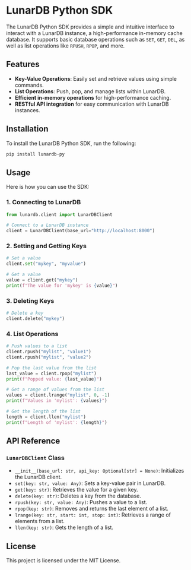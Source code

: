 # LunarDB Python SDK

The LunarDB Python SDK provides a simple and intuitive interface to interact with a LunarDB instance, a high-performance in-memory cache database. It supports basic database operations such as `SET`, `GET`, `DEL`, as well as list operations like `RPUSH`, `RPOP`, and more.

## Features

- **Key-Value Operations**: Easily set and retrieve values using simple commands.
- **List Operations**: Push, pop, and manage lists within LunarDB.
- **Efficient in-memory operations** for high-performance caching.
- **RESTful API integration** for easy communication with LunarDB instances.

## Installation

To install the LunarDB Python SDK, run the following:

```bash
pip install lunardb-py
```

## Usage

Here is how you can use the SDK:

### 1. Connecting to LunarDB

```python
from lunardb.client import LunarDBClient

# Connect to a LunarDB instance
client = LunarDBClient(base_url="http://localhost:8000")
```

### 2. Setting and Getting Keys

```python
# Set a value
client.set("mykey", "myvalue")

# Get a value
value = client.get("mykey")
print(f"The value for 'mykey' is {value}")
```

### 3. Deleting Keys

```python
# Delete a key
client.delete("mykey")
```

### 4. List Operations

```python
# Push values to a list
client.rpush("mylist", "value1")
client.rpush("mylist", "value2")

# Pop the last value from the list
last_value = client.rpop("mylist")
print(f"Popped value: {last_value}")

# Get a range of values from the list
values = client.lrange("mylist", 0, -1)
print(f"Values in 'mylist': {values}")

# Get the length of the list
length = client.llen("mylist")
print(f"Length of 'mylist': {length}")
```

## API Reference

### `LunarDBClient` Class

- `__init__(base_url: str, api_key: Optional[str] = None)`: Initializes the LunarDB client.
- `set(key: str, value: Any)`: Sets a key-value pair in LunarDB.
- `get(key: str)`: Retrieves the value for a given key.
- `delete(key: str)`: Deletes a key from the database.
- `rpush(key: str, value: Any)`: Pushes a value to a list.
- `rpop(key: str)`: Removes and returns the last element of a list.
- `lrange(key: str, start: int, stop: int)`: Retrieves a range of elements from a list.
- `llen(key: str)`: Gets the length of a list.

## License

This project is licensed under the MIT License.

